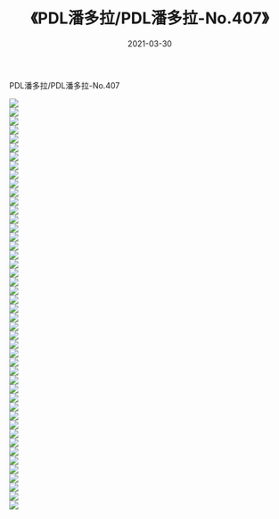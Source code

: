 ﻿---
layout: post
title:  《PDL潘多拉/PDL潘多拉-No.407》
date:   2021-03-30
img: http://img.660000.xyz/Sharelink/网络美图/2021/PDL潘多拉/PDL潘多拉-No.407/000.jpg
categories: [美女, 清纯, 唯美]
---

PDL潘多拉/PDL潘多拉-No.407

 ![](http://img.660000.xyz/Sharelink/网络美图/2021/PDL潘多拉/PDL潘多拉-No.407/001.jpg) <br>![](http://img.660000.xyz/Sharelink/网络美图/2021/PDL潘多拉/PDL潘多拉-No.407/002.jpg) <br>![](http://img.660000.xyz/Sharelink/网络美图/2021/PDL潘多拉/PDL潘多拉-No.407/003.jpg) <br>![](http://img.660000.xyz/Sharelink/网络美图/2021/PDL潘多拉/PDL潘多拉-No.407/004.jpg) <br>![](http://img.660000.xyz/Sharelink/网络美图/2021/PDL潘多拉/PDL潘多拉-No.407/005.jpg) <br>![](http://img.660000.xyz/Sharelink/网络美图/2021/PDL潘多拉/PDL潘多拉-No.407/006.jpg) <br>![](http://img.660000.xyz/Sharelink/网络美图/2021/PDL潘多拉/PDL潘多拉-No.407/007.jpg) <br>![](http://img.660000.xyz/Sharelink/网络美图/2021/PDL潘多拉/PDL潘多拉-No.407/008.jpg) <br>![](http://img.660000.xyz/Sharelink/网络美图/2021/PDL潘多拉/PDL潘多拉-No.407/009.jpg) <br>![](http://img.660000.xyz/Sharelink/网络美图/2021/PDL潘多拉/PDL潘多拉-No.407/010.jpg) <br>![](http://img.660000.xyz/Sharelink/网络美图/2021/PDL潘多拉/PDL潘多拉-No.407/011.jpg) <br>![](http://img.660000.xyz/Sharelink/网络美图/2021/PDL潘多拉/PDL潘多拉-No.407/012.jpg) <br>![](http://img.660000.xyz/Sharelink/网络美图/2021/PDL潘多拉/PDL潘多拉-No.407/013.jpg) <br>![](http://img.660000.xyz/Sharelink/网络美图/2021/PDL潘多拉/PDL潘多拉-No.407/014.jpg) <br>![](http://img.660000.xyz/Sharelink/网络美图/2021/PDL潘多拉/PDL潘多拉-No.407/015.jpg) <br>![](http://img.660000.xyz/Sharelink/网络美图/2021/PDL潘多拉/PDL潘多拉-No.407/016.jpg) <br>![](http://img.660000.xyz/Sharelink/网络美图/2021/PDL潘多拉/PDL潘多拉-No.407/017.jpg) <br>![](http://img.660000.xyz/Sharelink/网络美图/2021/PDL潘多拉/PDL潘多拉-No.407/018.jpg) <br>![](http://img.660000.xyz/Sharelink/网络美图/2021/PDL潘多拉/PDL潘多拉-No.407/019.jpg) <br>![](http://img.660000.xyz/Sharelink/网络美图/2021/PDL潘多拉/PDL潘多拉-No.407/020.jpg) <br>![](http://img.660000.xyz/Sharelink/网络美图/2021/PDL潘多拉/PDL潘多拉-No.407/021.jpg) <br>![](http://img.660000.xyz/Sharelink/网络美图/2021/PDL潘多拉/PDL潘多拉-No.407/022.jpg) <br>![](http://img.660000.xyz/Sharelink/网络美图/2021/PDL潘多拉/PDL潘多拉-No.407/023.jpg) <br>![](http://img.660000.xyz/Sharelink/网络美图/2021/PDL潘多拉/PDL潘多拉-No.407/024.jpg) <br>![](http://img.660000.xyz/Sharelink/网络美图/2021/PDL潘多拉/PDL潘多拉-No.407/025.jpg) <br>![](http://img.660000.xyz/Sharelink/网络美图/2021/PDL潘多拉/PDL潘多拉-No.407/026.jpg) <br>![](http://img.660000.xyz/Sharelink/网络美图/2021/PDL潘多拉/PDL潘多拉-No.407/027.jpg) <br>![](http://img.660000.xyz/Sharelink/网络美图/2021/PDL潘多拉/PDL潘多拉-No.407/028.jpg) <br>![](http://img.660000.xyz/Sharelink/网络美图/2021/PDL潘多拉/PDL潘多拉-No.407/029.jpg) <br>![](http://img.660000.xyz/Sharelink/网络美图/2021/PDL潘多拉/PDL潘多拉-No.407/030.jpg) <br>![](http://img.660000.xyz/Sharelink/网络美图/2021/PDL潘多拉/PDL潘多拉-No.407/031.jpg) <br>![](http://img.660000.xyz/Sharelink/网络美图/2021/PDL潘多拉/PDL潘多拉-No.407/032.jpg) <br>![](http://img.660000.xyz/Sharelink/网络美图/2021/PDL潘多拉/PDL潘多拉-No.407/033.jpg) <br>![](http://img.660000.xyz/Sharelink/网络美图/2021/PDL潘多拉/PDL潘多拉-No.407/034.jpg) <br>![](http://img.660000.xyz/Sharelink/网络美图/2021/PDL潘多拉/PDL潘多拉-No.407/035.jpg) <br>![](http://img.660000.xyz/Sharelink/网络美图/2021/PDL潘多拉/PDL潘多拉-No.407/036.jpg) <br>![](http://img.660000.xyz/Sharelink/网络美图/2021/PDL潘多拉/PDL潘多拉-No.407/037.jpg) <br>![](http://img.660000.xyz/Sharelink/网络美图/2021/PDL潘多拉/PDL潘多拉-No.407/038.jpg) <br>![](http://img.660000.xyz/Sharelink/网络美图/2021/PDL潘多拉/PDL潘多拉-No.407/039.jpg) <br>![](http://img.660000.xyz/Sharelink/网络美图/2021/PDL潘多拉/PDL潘多拉-No.407/040.jpg) <br>![](http://img.660000.xyz/Sharelink/网络美图/2021/PDL潘多拉/PDL潘多拉-No.407/041.jpg) <br>![](http://img.660000.xyz/Sharelink/网络美图/2021/PDL潘多拉/PDL潘多拉-No.407/042.jpg) <br>![](http://img.660000.xyz/Sharelink/网络美图/2021/PDL潘多拉/PDL潘多拉-No.407/043.jpg) <br>![](http://img.660000.xyz/Sharelink/网络美图/2021/PDL潘多拉/PDL潘多拉-No.407/044.jpg) <br>![](http://img.660000.xyz/Sharelink/网络美图/2021/PDL潘多拉/PDL潘多拉-No.407/045.jpg) <br>![](http://img.660000.xyz/Sharelink/网络美图/2021/PDL潘多拉/PDL潘多拉-No.407/046.jpg) <br>